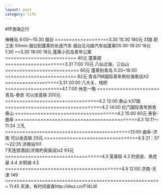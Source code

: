 ```yaml
---
layout: post
category: life
---
```


#环渤海之行

棒棰岛 9:00～15:30 烟台                     ===================3.30 15:30 180元
31路 职工街  50min
烟台到蓬莱的长途汽车 烟台北马路汽车站蓬莱05:30-18:20  18元 1:30 ==3.30 18:00 18元
蓬莱小石岛青年公寓                          =========================     40元 
蓬莱阁                                     =====================3.31 7:00 70元
八仙过海，三仙山                            ==========================     60元
蓬莱到青岛 5:20~16:00                       =========================      82元
青岛798国际青年旅社海景店X2                    ===================3.31 20:00
八大关、栈桥                                  ====================4.1 7:00
休息一晚                                    ======================
青岛-泰安 可以坐高铁       200元 =================================4.2 12:00 
泰山 k37路                      ==================================4.2 14:00
红门国际青年旅舍  
泰山                          ====================================4.2 15:00 60元
泰安-曲阜               ===========================================4.3 10:11～11:34 
三孔                   ============================================13:00
曲阜-济南 可以坐高铁         29元 =================================4.3 21：57～22:35
济南站101                   
7天连锁酒店(济南趵突泉店)x2    93元 ==================================4.3 
芙蓉街 4.3
趵突泉、黑虎泉 4.4
大明湖 4.5                  =========================================4.5 12:00
济南-天津 149 ======================================================= 11:45
天津，有时间查查http://dwz.cn/F14LW





